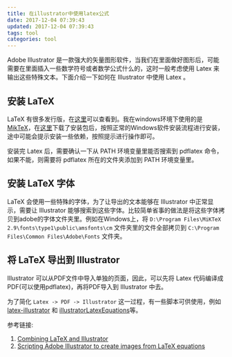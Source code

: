 ```yaml
---
title: 在illustrator中使用latex公式
date: 2017-12-04 07:39:43
updated: 2017-12-04 07:39:43
tags: tool
categories: tool
---
```


Adobe Illustrator 是一款强大的矢量图形软件，当我们在里面做好图形后，可能需要在里面插入一些数学符号或者数学公式什么的，这时一般考虑使用 Latex 来输出这些特殊文本。下面介绍一下如何在 Illustrator 中使用 Latex 。

<!--more-->

## 安装 LaTeX
LaTeX 有很多发行版，在[这里](http://latex.org/know-how/latex-distributions)可以查看到。我在windows环境下使用的是 [MikTeX](https://miktex.org/)，在[这里](https://miktex.org/download)下载了安装包后，按照正常的Windows软件安装流程进行安装，途中可能会提示安装一些依赖，按照提示进行操作即可。

安装完 Latex 后，需要确认一下从 PATH 环境变量里能否搜索到 pdflatex 命令，如果不能，则需要将 pdflatex 所在的文件夹添加到 PATH 环境变量里。

## 安装 LaTeX 字体
LaTeX 会使用一些特殊的字体，为了让导出的文本能够在 Illustrator 中正常显示，需要让 Illustrator 能够搜索到这些字体。比较简单省事的做法是将这些字体拷贝到adobe的字体文件夹里。例如在Windows上，将 `D:\Program Files\MiKTeX 2.9\fonts\type1\public\amsfonts\cm` 文件夹里的文件全部拷贝到 `C:\Program Files\Common Files\Adobe\Fonts` 文件夹。

## 将 LaTeX 导出到 Illustrator
Illustrator 可以从PDF文件中导入单独的页面，因此，可以先将 Latex 代码编译成PDF(可以使用pdflatex)，再将PDF导入到 Illustrator 中去。

为了简化 `Latex -> PDF -> Illustrator` 这一过程，有一些脚本可供使用，例如 [latex-illustrator](https://github.com/mkuznets/latex-illustrator) 和 [illustratorLatexEquations](https://dl.dropboxusercontent.com/s/otp2zdmqx2peaf5/illustratorLatexEquations.zip?dl=0)等。

参考链接:
1. [Combining LaTeX and Illustrator](http://latex.org/know-how/latexs-friends/61-latexs-friends-others/381-combining-latex-and-illustrator)
2. [Scripting Adobe Illustrator to create images from LaTeX equations](http://larsonvonh.github.io/data/tools/adobe_tools/latex_equations_illustrator/latex_equations_illustrator.html)

